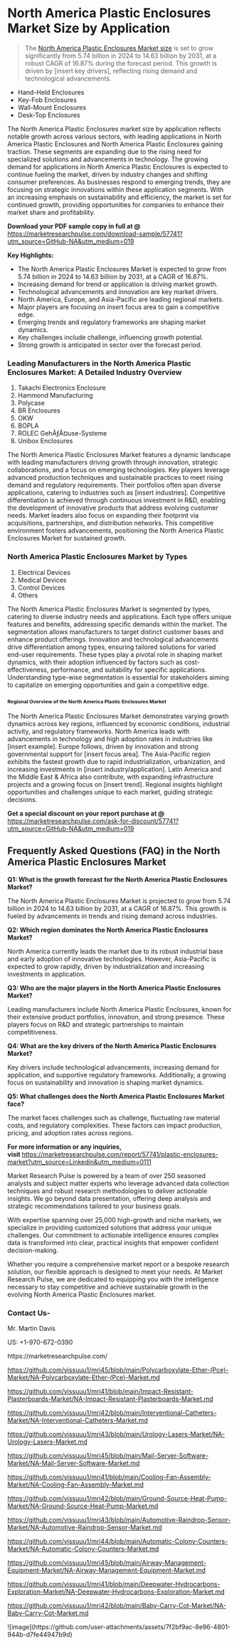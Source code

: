 <h1>North America Plastic Enclosures Market&nbsp;Size by Application</h1><blockquote><p>The <a href="https://marketresearchpulse.com/download-sample/57741?utm_source=GitHub-NA&amp;utm_medium=019">North America Plastic Enclosures Market size</a> is set to grow significantly from 5.74 billion in 2024 to 14.63 billion by 2031, at a robust CAGR of 16.87% during the forecast period. This growth is driven by [insert key drivers], reflecting rising demand and technological advancements.</p></blockquote><ul><li>Hand-Held Enclosures <li> Key-Fob Enclosures <li> Wall-Mount Enclosures <li> Desk-Top Enclosures</li></ul><p>The North America Plastic Enclosures market size by application reflects notable growth across various sectors, with leading applications in North America Plastic Enclosures and North America Plastic Enclosures gaining traction. These segments are expanding due to the rising need for specialized solutions and advancements in technology. The growing demand for applications in North America Plastic Enclosures is expected to continue fueling the market, driven by industry changes and shifting consumer preferences. As businesses respond to emerging trends, they are focusing on strategic innovations within these application segments. With an increasing emphasis on sustainability and efficiency, the market is set for continued growth, providing opportunities for companies to enhance their market share and profitability.</p><p><strong>Download your PDF sample copy in full at @ </strong><a href="https://marketresearchpulse.com/download-sample/57741?utm_source=GitHub-NA&amp;utm_medium=019">https://marketresearchpulse.com/download-sample/57741?utm_source=GitHub-NA&amp;utm_medium=019</a></p><p><strong>Key Highlights: </strong></p><ul><li>The North America Plastic Enclosures Market is expected to grow from 5.74 billion in 2024 to 14.63 billion by 2031, at a CAGR of 16.87%.</li><li>Increasing demand for trend or application is driving market growth.</li><li>Technological advancements and innovation are key market drivers.</li><li>North America, Europe, and Asia-Pacific are leading regional markets.</li><li>Major players are focusing on insert focus area to gain a competitive edge.</li><li>Emerging trends and regulatory frameworks are shaping market dynamics.</li><li>Key challenges include challenge, influencing growth potential.</li><li>Strong growth is anticipated in sector over the forecast period.</li></ul><h3>Leading Manufacturers in the North America Plastic Enclosures Market: A Detailed Industry Overview</h3><ol><li>Takachi Electronics Enclosure</li><li>Hammond Manufacturing</li><li>Polycase</li><li>BR Enclosures</li><li>OKW</li><li>BOPLA</li><li>ROLEC GehÃƒÂ¤use-Systeme</li><li>Unibox Enclosures</li></ol><div class="flex max-w-full flex-col flex-grow"><div class="min-h-8 text-message flex w-full flex-col items-end gap-2 whitespace-normal break-words [.text-message+&amp;]:mt-5" dir="auto" data-message-author-role="assistant" data-message-id="fd8432e4-4910-450d-b182-61b7bfb0a01f" data-message-model-slug="gpt-4o"><div class="flex w-full flex-col gap-1 empty:hidden first:pt-[3px]"><div class="markdown prose w-full break-words dark:prose-invert light"><p>The North America Plastic Enclosures Market features a dynamic landscape with leading manufacturers driving growth through innovation, strategic collaborations, and a focus on emerging technologies. Key players leverage advanced production techniques and sustainable practices to meet rising demand and regulatory requirements. Their portfolios often span diverse applications, catering to industries such as [insert industries]. Competitive differentiation is achieved through continuous investment in R&amp;D, enabling the development of innovative products that address evolving customer needs. Market leaders also focus on expanding their footprint via acquisitions, partnerships, and distribution networks. This competitive environment fosters advancements, positioning the North America Plastic Enclosures Market for sustained growth.</p></div></div></div></div><h3>North America Plastic Enclosures Market by Types</h3><ol><li>Electrical Devices <li> Medical Devices <li> Control Devices <li> Others</li></ol><div class="flex max-w-full flex-col flex-grow"><div class="min-h-8 text-message flex w-full flex-col items-end gap-2 whitespace-normal break-words [.text-message+&amp;]:mt-5" dir="auto" data-message-author-role="assistant" data-message-id="084470be-0bb7-4664-bddf-5156b4f41249" data-message-model-slug="gpt-4o-mini"><div class="flex w-full flex-col gap-1 empty:hidden first:pt-[3px]"><div class="markdown prose w-full break-words dark:prose-invert light"><p>The North America Plastic Enclosures Market is segmented by types, catering to diverse industry needs and applications. Each type offers unique features and benefits, addressing specific demands within the market. The segmentation allows manufacturers to target distinct customer bases and enhance product offerings. Innovation and technological advancements drive differentiation among types, ensuring tailored solutions for varied end-user requirements. These types play a pivotal role in shaping market dynamics, with their adoption influenced by factors such as cost-effectiveness, performance, and suitability for specific applications. Understanding type-wise segmentation is essential for stakeholders aiming to capitalize on emerging opportunities and gain a competitive edge.</p></div></div></div></div><h3><span style="font-size: 11px;">Regional Overview of the North America Plastic Enclosures Market</span></h3><div class="flex max-w-full flex-col flex-grow"><div class="min-h-8 text-message flex w-full flex-col items-end gap-2 whitespace-normal break-words [.text-message+&amp;]:mt-5" dir="auto" data-message-author-role="assistant" data-message-id="e9038762-ce64-4e30-91c9-9bd413514231" data-message-model-slug="gpt-4o-mini"><div class="flex w-full flex-col gap-1 empty:hidden first:pt-[3px]"><div class="markdown prose w-full break-words dark:prose-invert light"><p>The North America Plastic Enclosures Market demonstrates varying growth dynamics across key regions, influenced by economic conditions, industrial activity, and regulatory frameworks. North America leads with advancements in technology and high adoption rates in industries like [insert example]. Europe follows, driven by innovation and strong governmental support for [insert focus area]. The Asia-Pacific region exhibits the fastest growth due to rapid industrialization, urbanization, and increasing investments in [insert industry/application]. Latin America and the Middle East &amp; Africa also contribute, with expanding infrastructure projects and a growing focus on [insert trend]. Regional insights highlight opportunities and challenges unique to each market, guiding strategic decisions.</p></div></div></div></div><p><strong>Get a special discount on your report purchase at @ </strong><a href="https://marketresearchpulse.com/ask-for-discount/57741?utm_source=GitHub-NA&amp;utm_medium=019">https://marketresearchpulse.com/ask-for-discount/57741?utm_source=GitHub-NA&amp;utm_medium=019</a></p><h2>Frequently Asked Questions (FAQ) in the North America Plastic Enclosures Market</h2><p><strong>Q1: What is the growth forecast for the North America Plastic Enclosures Market?</strong></p><p>The North America Plastic Enclosures Market is projected to grow from 5.74 billion in 2024 to 14.63 billion by 2031, at a CAGR of 16.87%. This growth is fueled by advancements in trends and rising demand across industries.</p><p><strong>Q2: Which region dominates the North America Plastic Enclosures Market?</strong></p><p>North America currently leads the market due to its robust industrial base and early adoption of innovative technologies. However, Asia-Pacific is expected to grow rapidly, driven by industrialization and increasing investments in application.</p><p><strong>Q3: Who are the major players in the North America Plastic Enclosures Market?</strong></p><p>Leading manufacturers include North America Plastic Enclosures, known for their extensive product portfolios, innovation, and strong presence. These players focus on R&amp;D and strategic partnerships to maintain competitiveness.</p><p><strong>Q4: What are the key drivers of the North America Plastic Enclosures Market?</strong></p><p>Key drivers include technological advancements, increasing demand for application, and supportive regulatory frameworks. Additionally, a growing focus on sustainability and innovation is shaping market dynamics.</p><p><strong>Q5: What challenges does the North America Plastic Enclosures Market face?</strong></p><p>The market faces challenges such as challenge, fluctuating raw material costs, and regulatory complexities. These factors can impact production, pricing, and adoption rates across regions.</p><p><strong>For more information or any inquiries, visit&nbsp;</strong><a href="https://marketresearchpulse.com/report/57741/plastic-enclosures-market?utm_source=Linkedin&utm_medium=0111">https://marketresearchpulse.com/report/57741/plastic-enclosures-market?utm_source=Linkedin&utm_medium=0111</a></p><p>Market Research Pulse is powered by a team of over 250 seasoned analysts and subject matter experts who leverage advanced data collection techniques and robust research methodologies to deliver actionable insights. We go beyond data presentation, offering deep analysis and strategic recommendations tailored to your business goals.</p><p>With expertise spanning over 25,000 high-growth and niche markets, we specialize in providing customized solutions that address your unique challenges. Our commitment to actionable intelligence ensures complex data is transformed into clear, practical insights that empower confident decision-making.</p><p>Whether you require a comprehensive market report or a bespoke research solution, our flexible approach is designed to meet your needs. At Market Research Pulse, we are dedicated to equipping you with the intelligence necessary to stay competitive and achieve sustainable growth in the evolving North America Plastic Enclosures market.</p><h3><strong>Contact Us-</strong></h3><p>Mr. Martin Davis</p><p>US: +1-970-672-0390</p><p>https://marketresearchpulse.com/</p><p><a href="https://github.com/vissuuu1/mri45/blob/main/Polycarboxylate-Ether-(Pce)-Market/NA-Polycarboxylate-Ether-(Pce)-Market.md">https://github.com/vissuuu1/mri45/blob/main/Polycarboxylate-Ether-(Pce)-Market/NA-Polycarboxylate-Ether-(Pce)-Market.md</a></p><p><a href="https://github.com/vissuuu1/mri41/blob/main/Impact-Resistant-Plasterboards-Market/NA-Impact-Resistant-Plasterboards-Market.md">https://github.com/vissuuu1/mri41/blob/main/Impact-Resistant-Plasterboards-Market/NA-Impact-Resistant-Plasterboards-Market.md</a></p><p><a href="https://github.com/vissuuu1/mri42/blob/main/Interventional-Catheters-Market/NA-Interventional-Catheters-Market.md">https://github.com/vissuuu1/mri42/blob/main/Interventional-Catheters-Market/NA-Interventional-Catheters-Market.md</a></p><p><a href="https://github.com/vissuuu1/mri43/blob/main/Urology-Lasers-Market/NA-Urology-Lasers-Market.md">https://github.com/vissuuu1/mri43/blob/main/Urology-Lasers-Market/NA-Urology-Lasers-Market.md</a></p><p><a href="https://github.com/vissuuu1/mri45/blob/main/Mail-Server-Software-Market/NA-Mail-Server-Software-Market.md">https://github.com/vissuuu1/mri45/blob/main/Mail-Server-Software-Market/NA-Mail-Server-Software-Market.md</a></p><p><a href="https://github.com/vissuuu1/mri41/blob/main/Cooling-Fan-Assembly-Market/NA-Cooling-Fan-Assembly-Market.md">https://github.com/vissuuu1/mri41/blob/main/Cooling-Fan-Assembly-Market/NA-Cooling-Fan-Assembly-Market.md</a></p><p><a href="https://github.com/vissuuu1/mri42/blob/main/Ground-Source-Heat-Pump-Market/NA-Ground-Source-Heat-Pump-Market.md">https://github.com/vissuuu1/mri42/blob/main/Ground-Source-Heat-Pump-Market/NA-Ground-Source-Heat-Pump-Market.md</a></p><p><a href="https://github.com/vissuuu1/mri43/blob/main/Automotive-Raindrop-Sensor-Market/NA-Automotive-Raindrop-Sensor-Market.md">https://github.com/vissuuu1/mri43/blob/main/Automotive-Raindrop-Sensor-Market/NA-Automotive-Raindrop-Sensor-Market.md</a></p><p><a href="https://github.com/vissuuu1/mri44/blob/main/Automatic-Colony-Counters-Market/NA-Automatic-Colony-Counters-Market.md">https://github.com/vissuuu1/mri44/blob/main/Automatic-Colony-Counters-Market/NA-Automatic-Colony-Counters-Market.md</a></p><p><a href="https://github.com/vissuuu1/mri45/blob/main/Airway-Management-Equipment-Market/NA-Airway-Management-Equipment-Market.md">https://github.com/vissuuu1/mri45/blob/main/Airway-Management-Equipment-Market/NA-Airway-Management-Equipment-Market.md</a></p><p><a href="https://github.com/vissuuu1/mri41/blob/main/Deepwater-Hydrocarbons-Exploration-Market/NA-Deepwater-Hydrocarbons-Exploration-Market.md">https://github.com/vissuuu1/mri41/blob/main/Deepwater-Hydrocarbons-Exploration-Market/NA-Deepwater-Hydrocarbons-Exploration-Market.md</a></p><p><a href="https://github.com/vissuuu1/mri42/blob/main/Baby-Carry-Cot-Market/NA-Baby-Carry-Cot-Market.md">https://github.com/vissuuu1/mri42/blob/main/Baby-Carry-Cot-Market/NA-Baby-Carry-Cot-Market.md</a></p>
![image](https://github.com/user-attachments/assets/7f2bf9ac-8e96-4801-944b-d7fe44947b9d)
